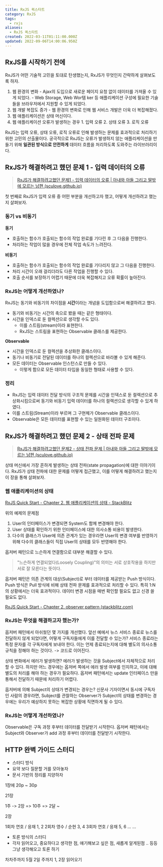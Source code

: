 ```yaml
---
title: RxJS 퀵스타트
category: RxJS
tags:
  - rxjs
aliases:
  - RxJS 퀵스타트
created: 2022-03-11T01:11:00.000Z
updated: 2022-09-06T14:00:06.950Z
---
```


<Metadata />

## RxJS를 시작하기 전에

RxJS가 어떤 기술적 고민을 토대로 탄생했는지, RxJS가 무엇인지 간략하게 살펴보도록 하자.

1. 웹 환경의 변화 - Ajax의 도입으로 새로운 페이지 요청 없이 데이터를 가져올 수 있게 되었다. - Web Storage, Web Wor템
   ker 등 애플리케이션 구성에 필요한 기술들을 브라우저에서 지원할 수 있게 되었다.
2. 웹 개발 복잡도 증가 - 웹 환경의 변화로 인해 웹 서비스 개발은 더욱 더 복잡해졌다.
3. 웹 애플리케이션은 상태 머신이다.
4. 웹 애플리케이션 오류가 발생하는 경우 1. 입력 오류 2. 상태 오류 3. 로직 오류

RxJS는 입력 오류, 상태 오류, 로직 오류로 인해 발생하는 문제를 효과적으로 처리하기 위한 고민의 산출물이다. 궁극적으로 RxJS는 오류가 발생하지 않는 애플리케이션을 만들기 위해 **일관된 방식으로 안전하게** 데이터 흐름을 처리하도록 도와주는 라이브러리이다.

## RxJS가 해결하려고 했던 문제 1 - 입력 데이터의 오류

> [RxJS가 해결하려고했던 문제1 - 입력 데이터의 오류 | 아내와 아들 그리고 딸밖에 모르는 남편 (sculove.github.io)](https://sculove.github.io/post/rxjsbook1/)

첫 번째로 RxJS가 입력 오류 중 어떤 부분을 개선하고자 했고, 어떻게 개선하려고 했는지 살펴보자.

### 동기 vs 비동기

**동기**

- 호출하는 함수가 호출되는 함수의 작업 완료를 기다린 후 그 다음을 진행한다.
- 처리하는 작업이 많을 경우에 전체 작업 속도가 느려진다.

**비동기**

- 호출하는 함수가 호출되는 함수의 작업 완료를 기다리지 않고 그 다음을 진행한다.
- 처리 시간이 오래 걸리더라도 다른 작업을 진행할 수 있다.
- 호출 순서를 보장하기 어렵기 때문에 더욱 복잡해지고 오류 확률이 높아진다.

### RxJS는 어떻게 개선하였나?

RxJS는 동기와 비동기의 차이점을 **시간**이라는 개념을 도입함으로써 해결하려고 했다.

- 동기와 비동기는 시간의 축으로 봤을 때는 같은 형태이다.
- 시간을 인덱스로 둔 컬렉션으로 생각할 수도 있다.
  - 이를 스트림(stream)이라 표현한다.
  - RxJS는 스트림을 표현하는 Observable 클래스를 제공한다.

**Observable**

- 시간을 인덱스로 둔 컬렉션을 추상화한 클래스이다.
- 동기나 비동기로 전달된 데이터를 하나의 컬렉션으로 바라볼 수 있게 해준다.
- 모든 데이터는 Observable 인스턴스로 만들 수 있다.
  - 이렇게 함으로 모든 데이터 타입을 동일한 형태로 사용할 수 있다.

### 정리

- RxJS는 입력 데이터 전달 방식의 구조적 문제를 시간을 인덱스로 둔 컬렉션으로 추상화시킴으로써 동기와 비동기 입력 데이터를 하나의 컬렉션으로 생각할 수 있게 하였다.
- 이를 스트림(Stream)이라 부르며 그 구현체가 Observable 클래스이다.
- Observable은 모든 데이터를 표현할 수 있는 일원화된 데이터 구조이다.

## RxJS가 해결하려고 했던 문제 2 - 상태 전파 문제

> [RxJS가 해결하려고했던 문제2 - 상태 전파 문제 | 아내와 아들 그리고 딸밖에 모르는 남편 (sculove.github.io)](https://sculove.github.io/post/rxjsbook2/)

상태 머신에서 가장 흔하게 발생하는 상태 전파(state propagation)에 대한 이야기이다. RxJS가 상태 전파에 대한 문제를 어떻게 접근했고, 이를 어떻게 해결하려고 했는지 이 장을 통해 살펴보자.

### 웹 애플리케이션의 상태

[RxJS Quick Start - Chapter 2. 웹 애플리케이션의 상태 - StackBlitz](https://stackblitz.com/edit/js-6tsy1w)

위의 예제의 문제점

1. User의 인터페이스가 변경되면 System도 함께 변경해야 한다.
2. User 상태를 확인하기 위한 인터페이스에 대한 의사소통 비용이 발생한다.
3. 다수의 클래스가 User에 의존 관계가 있는 경우라면 User의 변경 여부를 반영하기 위해 다수의 클래스들이 직접 User의 상태를 모두 반영해야 한다.

옵저버 패턴으로 느슨하게 연결함으로 대부분 해결할 수 있다.

> "느슨하게 연결되었다(Loosely Coupling)"의 의미는 서로 상호작용을 하지만 서로 잘 모른다는 뜻이다.

옵저버 패턴은 의존 관계의 대상(Subject)로 부터 데이터를 제공받는 Push 방식이다.
Push 방식은 Pull 방식에 비해 상태 전파 문제를 효과적으로 처리할 수 있다. 특히 1:N의 상황에서는 더욱 효과적이다.
데이터 변경 시점을 매번 확인할 필요도 없고 신경 쓸 필요도 없다.

[RxJS Quick Start - Chapter 2. observer pattern (stackblitz.com)](https://stackblitz.com/edit/js-uxyvzx)

### RxJS는 무엇을 해결하고자 했는가?

옵저버 패턴에서 아쉬웠던 몇 가지를 개선했다.
앞선 예에서 뉴스 서비스 종료로 뉴스를 전달하지 않게 되었다면, 어떻게 구독자들에게 이를 전달할 수 있는가?
서비스 종료라는 특정 문자를 각 구독자에게 보내야 한다.
이는 언제 종료되는지에 대해 별도의 의사소통 규칙을 정해야 하는 것이다. -> 코드로 이어진다.

상태 변화에서 에러가 발생하면?
에러가 발생하는 것을 Subject에서 자체적으로 처리할 수 있다. 하지만 어느 경우에는 옵저버 쪽에서 에러 발생 여부를 인지하고, 이에 대해 별도의 처리를 해야 하는 경우가 필요하다.
옵저버 패턴에서는 update 인터페이스 만을 통해서 전달하기 때문에 처리하기 어렵다.

옵저버에 의해 Subject의 상태가 변경되는 경우는?
신문사 기자이면서 동시에 구독자인 사람의 경우라면, Subject를 관찰하는 Observer가 Subject의 상태를 변경하는 경우에는 우리가 예상하지 못하는 복잡한 상황에 직면하게 될 수 있다.

### RxJS는 어떻게 개선하였나?

Observable은 구독 과정 후부터 데이터를 전달받기 시작한다.
옵저버 패턴에서는 Subject와 Observer가 add 과정 후부터 데이터를 전달받기 시작한다.

## HTTP 완벽 가이드 스터디

- 스터디 방식
- 요약 보다 질문할 거를 모아놓자
- 문서 기반의 정리를 지양하자

1장에 20p ~ 30p

21장

1주 -> 2장 => 10주 => 2달 ~

2장

1회차 연호 / 응재 1, 2
2회차 영수 / 순현 3, 4
3회차 연호 / 응재 5, 6
...
...

- 토론 방식의 스터디
- 각자 읽어오고, 중요하다고 생각한 점, 얘기해보고 싶은 점, 새롭게 알게된점 .. 등등 그냥 생각해오고 토론 하기

차차주까지 5월 2일 주까지 1, 2장 읽어오기
